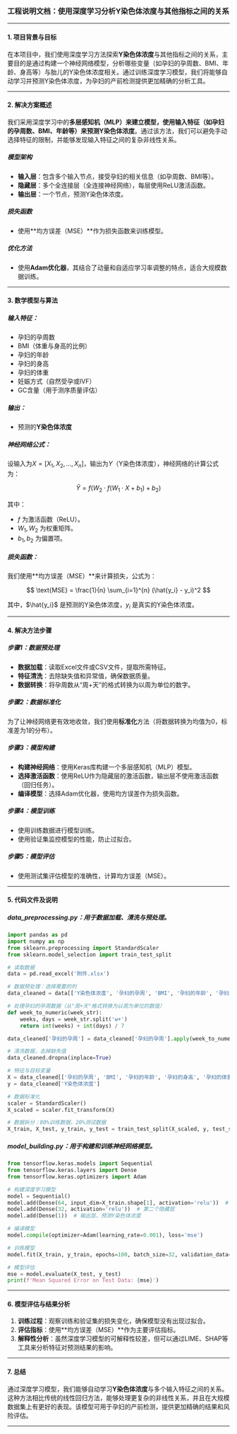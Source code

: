 ### **工程说明文档：使用深度学习分析Y染色体浓度与其他指标之间的关系**

---

#### **1. 项目背景与目标**

在本项目中，我们使用深度学习方法探索**Y染色体浓度**与其他指标之间的关系，主要目的是通过构建一个神经网络模型，分析哪些变量（如孕妇的孕周数、BMI、年龄、身高等）与胎儿的Y染色体浓度相关。通过训练深度学习模型，我们将能够自动学习并预测Y染色体浓度，为孕妇的产前检测提供更加精确的分析工具。

---

#### **2. 解决方案概述**

我们采用深度学习中的**多层感知机（MLP）**来建立模型，使用输入特征（如孕妇的孕周数、BMI、年龄等）来预测**Y染色体浓度**。通过该方法，我们可以避免手动选择特征的限制，并能够发现输入特征之间的复杂非线性关系。

##### **模型架构**

* **输入层**：包含多个输入节点，接受孕妇的相关信息（如孕周数、BMI等）。
* **隐藏层**：多个全连接层（全连接神经网络），每层使用ReLU激活函数。
* **输出层**：一个节点，预测Y染色体浓度。

##### **损失函数**

* 使用\*\*均方误差（MSE）\*\*作为损失函数来训练模型。

##### **优化方法**

* 使用**Adam优化器**，其结合了动量和自适应学习率调整的特点，适合大规模数据训练。

---

#### **3. 数学模型与算法**

##### **输入特征**：

* 孕妇的孕周数
* BMI（体重与身高的比例）
* 孕妇的年龄
* 孕妇的身高
* 孕妇的体重
* 妊娠方式（自然受孕或IVF）
* GC含量（用于测序质量评估）

##### **输出**：

* 预测的**Y染色体浓度**

##### **神经网络公式**：

设输入为$X = [X_1, X_2, ..., X_n]$，输出为$Y$（Y染色体浓度），神经网络的计算公式为：

$$
\hat{Y} = f(W_2 \cdot f(W_1 \cdot X + b_1) + b_2)
$$

其中：

* $f$ 为激活函数（ReLU）。
* $W_1, W_2$ 为权重矩阵。
* $b_1, b_2$ 为偏置项。

##### **损失函数**：

我们使用\*\*均方误差（MSE）\*\*来计算损失，公式为：

$$
\text{MSE} = \frac{1}{n} \sum_{i=1}^{n} (\hat{y_i} - y_i)^2
$$

其中，$\hat{y_i}$ 是预测的Y染色体浓度，$y_i$ 是真实的Y染色体浓度。

---

#### **4. 解决方法步骤**

##### **步骤1：数据预处理**

* **数据加载**：读取Excel文件或CSV文件，提取所需特征。
* **特征清洗**：去除缺失值和异常值，确保数据质量。
* **数据转换**：将孕周数从“周+天”的格式转换为以周为单位的数字。

##### **步骤2：数据标准化**

为了让神经网络更有效地收敛，我们使用**标准化**方法（将数据转换为均值为0，标准差为1的分布）。

##### **步骤3：模型构建**

* **构建神经网络**：使用Keras库构建一个多层感知机（MLP）模型。
* **选择激活函数**：使用ReLU作为隐藏层的激活函数，输出层不使用激活函数（回归任务）。
* **编译模型**：选择Adam优化器，使用均方误差作为损失函数。

##### **步骤4：模型训练**

* 使用训练数据进行模型训练。
* 使用验证集监控模型的性能，防止过拟合。

##### **步骤5：模型评估**

* 使用测试集评估模型的准确性，计算均方误差（MSE）。

---

#### **5. 代码文件及说明**

##### **data\_preprocessing.py**：用于数据加载、清洗与预处理。

```python
import pandas as pd
import numpy as np
from sklearn.preprocessing import StandardScaler
from sklearn.model_selection import train_test_split

# 读取数据
data = pd.read_excel('附件.xlsx')

# 数据预处理：选择需要的列
data_cleaned = data[['Y染色体浓度', '孕妇的孕周', 'BMI', '孕妇的年龄', '孕妇的身高', '孕妇的体重']]

# 处理孕妇的孕周数据（从"周+天"格式转换为以周为单位的数值）
def week_to_numeric(week_str):
    weeks, days = week_str.split('w+')
    return int(weeks) + int(days) / 7

data_cleaned['孕妇的孕周'] = data_cleaned['孕妇的孕周'].apply(week_to_numeric)

# 清洗数据，去掉缺失值
data_cleaned.dropna(inplace=True)

# 特征与目标变量
X = data_cleaned[['孕妇的孕周', 'BMI', '孕妇的年龄', '孕妇的身高', '孕妇的体重']]
y = data_cleaned['Y染色体浓度']

# 数据标准化
scaler = StandardScaler()
X_scaled = scaler.fit_transform(X)

# 数据拆分：80%训练数据，20%测试数据
X_train, X_test, y_train, y_test = train_test_split(X_scaled, y, test_size=0.2, random_state=42)
```

##### **model\_building.py**：用于构建和训练神经网络模型。

```python
from tensorflow.keras.models import Sequential
from tensorflow.keras.layers import Dense
from tensorflow.keras.optimizers import Adam

# 构建深度学习模型
model = Sequential()
model.add(Dense(64, input_dim=X_train.shape[1], activation='relu'))  # 输入层+第一个隐藏层
model.add(Dense(32, activation='relu'))  # 第二个隐藏层
model.add(Dense(1))  # 输出层，预测Y染色体浓度

# 编译模型
model.compile(optimizer=Adam(learning_rate=0.001), loss='mse')

# 训练模型
model.fit(X_train, y_train, epochs=100, batch_size=32, validation_data=(X_test, y_test))

# 模型评估
mse = model.evaluate(X_test, y_test)
print(f'Mean Squared Error on Test Data: {mse}')
```

---

#### **6. 模型评估与结果分析**

1. **训练过程**：观察训练和验证集的损失变化，确保模型没有出现过拟合。
2. **评估指标**：使用\*\*均方误差（MSE）\*\*作为主要评估指标。
3. **解释性分析**：虽然深度学习模型的可解释性较差，但可以通过LIME、SHAP等工具来分析特征对预测结果的影响。

---

#### **7. 总结**

通过深度学习模型，我们能够自动学习**Y染色体浓度**与多个输入特征之间的关系。这种方法相比传统的线性回归方法，能够处理更复杂的非线性关系，并且在大规模数据集上有更好的表现。该模型可用于孕妇的产前检测，提供更加精确的结果和风险评估。

---

